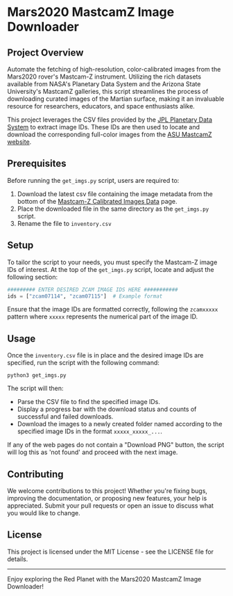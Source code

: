 # Mars2020 MastcamZ Image Downloader

## Project Overview

Automate the fetching of high-resolution, color-calibrated images from the Mars2020 rover's Mastcam-Z instrument. Utilizing the rich datasets available from NASA's Planetary Data System and the Arizona State University's MastcamZ galleries, this script streamlines the process of downloading curated images of the Martian surface, making it an invaluable resource for researchers, educators, and space enthusiasts alike.

This project leverages the CSV files provided by the [JPL Planetary Data System](https://planetarydata.jpl.nasa.gov/img/data/mars2020/mars2020_mastcamz_sci_calibrated/) to extract image IDs. These IDs are then used to locate and download the corresponding full-color images from the [ASU MastcamZ website](https://mastcamz.asu.edu/mars-images/images-videos/).

## Prerequisites

Before running the `get_imgs.py` script, users are required to:

1. Download the latest csv file containing the image metadata from the bottom of the [Mastcam-Z Calibrated Images Data](https://planetarydata.jpl.nasa.gov/img/data/mars2020/mars2020_mastcamz_sci_calibrated/browse/) page.
2. Place the downloaded file in the same directory as the `get_imgs.py` script.
3. Rename the file to `inventory.csv`

## Setup

To tailor the script to your needs, you must specify the Mastcam-Z image IDs of interest. At the top of the `get_imgs.py` script, locate and adjust the following section:

```python
######### ENTER DESIRED ZCAM IMAGE IDS HERE ###########
ids = ["zcam07114", "zcam07115"]  # Example format
```

Ensure that the image IDs are formatted correctly, following the `zcamxxxxx` pattern where `xxxxx` represents the numerical part of the image ID.

## Usage

Once the `inventory.csv` file is in place and the desired image IDs are specified, run the script with the following command:

```shell
python3 get_imgs.py
```

The script will then:

- Parse the CSV file to find the specified image IDs.
- Display a progress bar with the download status and counts of successful and failed downloads.
- Download the images to a newly created folder named according to the specified image IDs in the format `xxxxx_xxxxx_...`.

If any of the web pages do not contain a "Download PNG" button, the script will log this as 'not found' and proceed with the next image.

## Contributing

We welcome contributions to this project! Whether you're fixing bugs, improving the documentation, or proposing new features, your help is appreciated. Submit your pull requests or open an issue to discuss what you would like to change.

## License

This project is licensed under the MIT License - see the LICENSE file for details.

---

Enjoy exploring the Red Planet with the Mars2020 MastcamZ Image Downloader!
